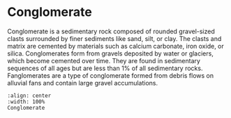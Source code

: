 # Conglomerate

Conglomerate is a sedimentary rock composed of rounded gravel-sized clasts surrounded by finer sediments like sand, silt, or clay. The clasts and matrix are cemented by materials such as calcium carbonate, iron oxide, or silica. Conglomerates form from gravels deposited by water or glaciers, which become cemented over time. They are found in sedimentary sequences of all ages but are less than 1% of all sedimentary rocks. Fanglomerates are a type of conglomerate formed from debris flows on alluvial fans and contain large gravel accumulations.

```{iframe} https://sketchfab.com/models/9c2b5e3b70a0410394e2c61e31851164/embed
:align: center
:width: 100%
Conglomerate
```